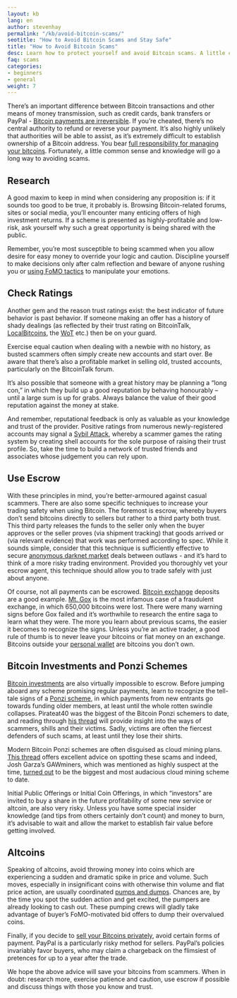 ```yaml
---
layout: kb
lang: en
author: stevenhay
permalink: "/kb/avoid-bitcoin-scams/"
seotitle: "How to Avoid Bitcoin Scams and Stay Safe"
title: "How to Avoid Bitcoin Scams"
desc: Learn how to protect yourself and avoid Bitcoin scams. A little common sense and knowledge will go a long way.
faq: scams
categories: 
- beginners
- general
weight: 7
---
```

There’s an important difference between Bitcoin transactions and other means of money transmission, such as credit cards, bank transfers or PayPal - [Bitcoin payments are irreversible](/kb/how-does-bitcoin-work/). If you’re cheated, there’s no central authority to refund or reverse your payment. It’s also highly unlikely that authorities will be able to assist, as it’s extremely difficult to establish ownership of a Bitcoin address. You bear [full responsibility for managing your bitcoins](/kb/how-to-store-and-protect-bitcoins/). Fortunately, a little common sense and knowledge will go a long way to avoiding scams.

## Research
A good maxim to keep in mind when considering any proposition is: if it sounds too good to be true, it probably is. Browsing Bitcoin-related forums, sites or social media, you’ll encounter many enticing offers of high investment returns. If a scheme is presented as highly-profitable and low-risk, ask yourself why such a great opportunity is being shared with the public. 

Remember, you’re most susceptible to being scammed when you allow desire for easy money to override your logic and caution. Discipline yourself to make decisions only after calm reflection and beware of anyone rushing you or [using FoMO tactics](https://en.wikipedia.org/wiki/Fear_of_missing_out) to manipulate your emotions. 

## Check Ratings
Another gem and the reason trust ratings exist: the best indicator of future behavior is past behavior. If someone making an offer has a history of shady dealings (as reflected by their trust rating on BitcoinTalk, [LocalBitcoins](/exchanges/localbitcoins/), the [WoT](https://bitcoin-otc.com/trust.php) etc.) then be on your guard. 

Exercise equal caution when dealing with a newbie with no history, as busted scammers often simply create new accounts and start over. Be aware that there’s also a profitable market in selling old, trusted accounts, particularly on the BitcoinTalk forum. 

It’s also possible that someone with a great history may be planning a “long con,” in which they build up a good reputation by behaving honourably – until a large sum is up for grabs. Always balance the value of their good reputation against the money at stake. 

And remember, reputational feedback is only as valuable as your knowledge and trust of the provider. Positive ratings from numerous newly-registered accounts may signal a [Sybil Attack](https://en.wikipedia.org/wiki/Sybil_attack), whereby a scammer games the rating system by creating shell accounts for the sole purpose of raising their trust profile. So, take the time to build a network of trusted friends and associates whose judgement you can rely upon.  

## Use Escrow
With these principles in mind, you’re better-armoured against casual scammers. There are also some specific techniques to increase your trading safety when using Bitcoin. The foremost is escrow, whereby buyers don’t send bitcoins directly to sellers but rather to a third party both trust. This third party releases the funds to the seller only when the buyer approves or the seller proves (via shipment tracking) that goods arrived or (via relevant evidence) that work was performed according to spec. While it sounds simple, consider that this technique is sufficiently effective to secure [anonymous darknet market](https://en.wikipedia.org/wiki/Darknet_market) deals between outlaws - and it’s hard to think of a more risky trading environment. Provided you thoroughly vet your escrow agent, this technique should allow you to trade safely with just about anyone.

Of course, not all payments can be escrowed. [Bitcoin exchange](/exchanges/) deposits are a good example. [Mt. Gox](https://en.wikipedia.org/wiki/Mt._Gox) is the most infamous case of a fraudulent exchange, in which 650,000 bitcoins were lost. There were many warning signs before Gox failed and it’s worthwhile to research the entire saga to learn what they were. The more you learn about previous scams, the easier it becomes to recognize the signs. Unless you’re an active trader, a good rule of thumb is to never leave your bitcoins or fiat money on an exchange. Bitcoins outside your [personal wallet](/wallets/) are bitcoins you don’t own.
 
## Bitcoin Investments and Ponzi Schemes 
[Bitcoin investments](/kb/investing-in-bitcoin/) are also virtually impossible to escrow. Before jumping aboard any scheme promising regular payments, learn to recognize the tell-tale signs of a [Ponzi scheme](http://www.forbes.com/2010/06/09/madoff-starr-scam-investment-fraud-personal-finance-10-warning-signs-ponzi_slide.html), in which payments from new entrants go towards funding older members, at least until the whole rotten swindle collapses. Pirateat40 was the biggest of the Bitcoin Ponzi schemers to date, and reading through [his thread](https://bitcointalk.org/index.php?topic=50822.0) will provide insight into the ways of scammers, shills and their victims. Sadly, victims are often the fiercest defenders of such scams, at least until they lose their shirts. 

Modern Bitcoin Ponzi schemes are often disguised as cloud mining plans. [This thread](https://bitcointalk.org/index.php?topic=860400.0) offers excellent advice on spotting these scams and indeed, Josh Garza’s GAWminers, which was mentioned as highly suspect at the time, [turned out](https://99bitcoins.com/gaw-miners-fraud/) to be the biggest and most audacious cloud mining scheme to date. 

Initial Public Offerings or Initial Coin Offerings, in which “investors” are invited to buy a share in the future profitability of some new service or altcoin, are also very risky. Unless you have some special insider knowledge (and tips from others certainly don’t count) and money to burn, it’s advisable to wait and allow the market to establish fair value before getting involved. 

## Altcoins 
Speaking of altcoins, avoid throwing money into coins which are experiencing a sudden and dramatic spike in price and volume. Such moves, especially in insignificant coins with otherwise thin volume and flat price action, are usually coordinated [pumps and dumps](https://www.cryptocoinsnews.com/pump-dump-know-signs-trading-altcoins/). Chances are, by the time you spot the sudden action and get excited, the pumpers are already looking to cash out. These pumping crews will gladly take advantage of buyer’s FoMO-motivated bid offers to dump their overvalued coins. 

Finally, if you decide to [sell your Bitcoins privately](/kb/how-to-sell-bitcoin/), avoid certain forms of payment. PayPal is a particularly risky method for sellers. PayPal’s policies invariably favor buyers, who may claim a chargeback on the flimsiest of pretences for up to a year after the trade. 

We hope the above advice will save your bitcoins from scammers. When in doubt: research more, exercise patience and caution, use escrow if possible and discuss things with those you know and trust. 
